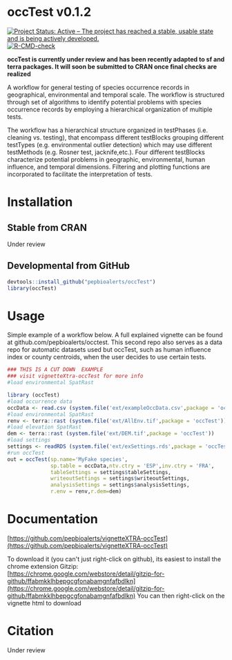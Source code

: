# occTest v0.1.2
[![Project Status: Active – The project has reached a stable, usable state and is being actively developed.](https://www.repostatus.org/badges/latest/active.svg)](https://www.repostatus.org/#active)
[![R-CMD-check](https://github.com/ropensci/ijtiff/workflows/R-CMD-check/badge.svg)](https://github.com/ropensci/ijtiff/actions)

**occTest is currently under review and has been recently adapted to sf and terra packages. It will soon be submitted to CRAN once final checks are realized**

A workflow for general testing of species occurrence records in geographical, environmental and temporal scale. The workflow is structured through set of algorithms to identify potential problems with species occurrence records by employing a hierarchical organization of multiple tests. 

The workflow has a hierarchical structure organized in testPhases (i.e. cleaning vs. testing), that encompass different testBlocks grouping different testTypes (e.g. environmental outlier detection) which may use different testMethods (e.g. Rosner test, jacknife,etc.). Four different testBlocks characterize potential problems in geographic, environmental, human influence, and temporal dimensions.  Filtering and plotting functions are incorporated to facilitate the interpretation of tests. 


# Installation
## Stable from CRAN
Under review

## Developmental from GitHub
```r
devtools::install_github("pepbioalerts/occTest")
library(occTest)
```

# Usage
Simple example of a workflow below. A full explained vignette can be found at github.com/pepbioalerts/occtest. This second repo also serves as a data repo for automatic datasets used but occTest, such as human influence index or county centroids, when the user decides to use certain tests.

```r
### THIS IS A CUT DOWN  EXAMPLE 
### visit vignetteXtra-occTest for more info
#load environmental SpatRast

library (occTest)
#load occurrence data
occData <- read.csv (system.file('ext/exampleOccData.csv',package = 'occTest'))
#load environmental SpatRast
renv <- terra::rast (system.file('ext/AllEnv.tif',package = 'occTest'))
#load elevation SpatRast
dem <- terra::rast (system.file('ext/DEM.tif',package = 'occTest'))
#load settings
settings <- readRDS (system.file('ext/exSettings.rds',package = 'occTest'))
#run occTest
out = occTest(sp.name='MyFake species',
              sp.table = occData,ntv.ctry = 'ESP',inv.ctry = 'FRA',
              tableSettings = settings$tableSettings,
              writeoutSettings = settings$writeoutSettings,
              analysisSettings = settings$analysisSettings,
              r.env = renv,r.dem=dem)
```

# Documentation
[https://github.com/pepbioalerts/vignetteXTRA-occTest](https://github.com/pepbioalerts/vignetteXTRA-occTest)

To download it (you can't just right-click on github), its easiest to install the chrome extension Gitzip:
[https://chrome.google.com/webstore/detail/gitzip-for-github/ffabmkklhbepgcgfonabamgnfafbdlkn](https://chrome.google.com/webstore/detail/gitzip-for-github/ffabmkklhbepgcgfonabamgnfafbdlkn)
You can then right-click on the vignette html to download 

# Citation
Under review 
